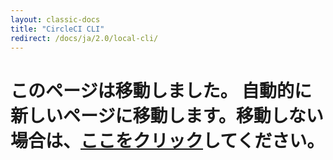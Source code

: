 ```yaml
---
layout: classic-docs
title: "CircleCI CLI"
redirect: /docs/ja/2.0/local-cli/
---
```


<h1>このページは移動しました。 自動的に新しいページに移動します。移動しない場合は、<a href="/docs/ja/2.0/local-cli/">ここをクリック</a>してください。</h1> 


